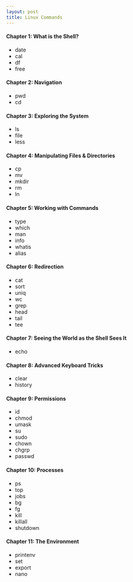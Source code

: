 ```yaml
---
layout: post
title: Linux Commands
---
```


#### Chapter 1: What is the Shell?
* date
* cal
* df
* free

#### Chapter 2: Navigation
* pwd
* cd  

#### Chapter 3: Exploring the System
* ls
* file
* less

#### Chapter 4: Manipulating Files & Directories
* cp
* mv
* mkdir
* rm
* ln

#### Chapter 5: Working with Commands
* type
* which 
* man
* info
* whatis
* alias

#### Chapter 6: Redirection
* cat
* sort 
* uniq
* wc
* grep
* head
* tail
* tee

#### Chapter 7: Seeing the World as the Shell Sees It
* echo
#### Chapter 8: Advanced Keyboard Tricks
* clear
* history
#### Chapter 9: Permissions
* id
* chmod
* umask
* su
* sudo
* chown
* chgrp
* passwd
#### Chapter 10: Processes
* ps
* top
* jobs
* bg
* fg
* kill
* killall
* shutdown
#### Chapter 11: The Environment
* printenv
* set
* export
* nano
